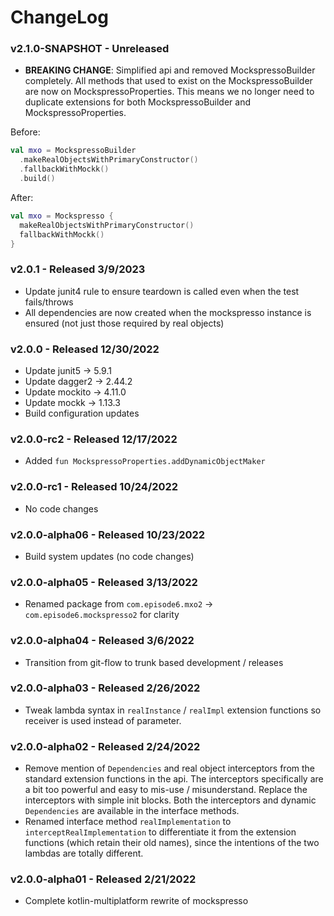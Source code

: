 # ChangeLog

### v2.1.0-SNAPSHOT - Unreleased

- **BREAKING CHANGE**: Simplified api and removed MockspressoBuilder completely. All methods that used to exist on the
  MockspressoBuilder are now on MockspressoProperties. This means we no longer need to duplicate extensions for both
  MockspressoBuilder and MockspressoProperties.

Before:

```kotlin
val mxo = MockspressoBuilder
  .makeRealObjectsWithPrimaryConstructor()
  .fallbackWithMockk()
  .build()
```

After:

```kotlin
val mxo = Mockspresso {
  makeRealObjectsWithPrimaryConstructor()
  fallbackWithMockk()
}
```

### v2.0.1 - Released 3/9/2023

- Update junit4 rule to ensure teardown is called even when the test fails/throws
- All dependencies are now created when the mockspresso instance is ensured (not just those required by real objects)

### v2.0.0 - Released 12/30/2022

- Update junit5 -> 5.9.1
- Update dagger2 -> 2.44.2
- Update mockito -> 4.11.0
- Update mockk -> 1.13.3
- Build configuration updates

### v2.0.0-rc2 - Released 12/17/2022

- Added `fun MockspressoProperties.addDynamicObjectMaker`

### v2.0.0-rc1 - Released 10/24/2022

- No code changes

### v2.0.0-alpha06 - Released 10/23/2022

- Build system updates (no code changes)

### v2.0.0-alpha05 - Released 3/13/2022

- Renamed package from `com.episode6.mxo2` -> `com.episode6.mockspresso2` for clarity

### v2.0.0-alpha04 - Released 3/6/2022

- Transition from git-flow to trunk based development / releases

### v2.0.0-alpha03 - Released 2/26/2022

- Tweak lambda syntax in `realInstance` / `realImpl` extension functions so receiver is used instead of parameter.

### v2.0.0-alpha02 - Released 2/24/2022

- Remove mention of `Dependencies` and real object interceptors from the standard extension functions in the api. The
  interceptors specifically are a bit too powerful and easy to mis-use / misunderstand. Replace the interceptors with
  simple init blocks. Both the interceptors and dynamic `Dependencies` are available in the interface methods.
- Renamed interface method `realImplementation` to `interceptRealImplementation` to differentiate it from the extension
  functions (which retain their old names), since the intentions of the two lambdas are totally different.

### v2.0.0-alpha01 - Released 2/21/2022

- Complete kotlin-multiplatform rewrite of mockspresso
